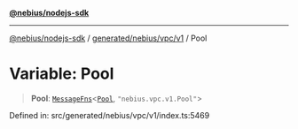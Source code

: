 [**@nebius/nodejs-sdk**](../../../../../README.md)

---

[@nebius/nodejs-sdk](../../../../../README.md) / [generated/nebius/vpc/v1](../README.md) / Pool

# Variable: Pool

> **Pool**: [`MessageFns`](../../../../../runtime/protos/core/interfaces/MessageFns.md)\<[`Pool`](../interfaces/Pool.md), `"nebius.vpc.v1.Pool"`\>

Defined in: src/generated/nebius/vpc/v1/index.ts:5469
